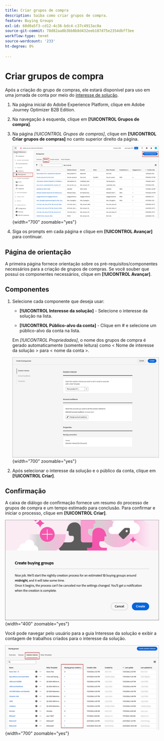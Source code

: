 ```yaml
---
title: Criar grupos de compra
description: Saiba como criar grupos de compra.
feature: Buying Groups
exl-id: 60d0a5f3-cd12-4c36-bdc4-c37c4913ac0a
source-git-commit: 78d82aa8b3bb8b8d432eeb187d75e2354dbff3ee
workflow-type: tm+mt
source-wordcount: '233'
ht-degree: 0%

---
```



# Criar grupos de compra

Após a criação do grupo de compras, ele estará disponível para uso em uma jornada de conta por meio do [interesse de solução](./solution-interests.md).

1. Na página inicial do Adobe Experience Platform, clique em Adobe Journey Optimizer B2B Edition.

1. Na navegação à esquerda, clique em **[!UICONTROL Grupos de compra]**.

1. Na página _[!UICONTROL Grupos de compras]_, clique em **[!UICONTROL Criar grupos de compras]** no canto superior direito da página.

   ![Clique em Criar grupos de compras](./assets/buying-groups-create.png){width="700" zoomable="yes"}

1. Siga os prompts em cada página e clique em **[!UICONTROL Avançar]** para continuar.

## Página de orientação

A primeira página fornece orientação sobre os pré-requisitos/componentes necessários para a criação de grupos de compras. Se você souber que possui os componentes necessários, clique em **[!UICONTROL Avançar]**.

## Componentes

1. Selecione cada componente que deseja usar:

   * **[!UICONTROL Interesse da solução]** - Selecione o interesse da solução na lista.

   * **[!UICONTROL Público-alvo da conta]** - Clique em # e selecione um público-alvo da conta na lista.

   Em _[!UICONTROL Propriedades]_, o nome dos grupos de compra é gerado automaticamente (somente leitura) como &lt; Nome de interesse da solução > para &lt; nome da conta >.

   ![Clique em Criar grupos de compras](./assets/buying-groups-create-components.png){width="700" zoomable="yes"}

1. Após selecionar o interesse da solução e o público da conta, clique em **[!UICONTROL Criar]**.

## Confirmação

A caixa de diálogo de confirmação fornece um resumo do processo de grupos de compra e um tempo estimado para conclusão. Para confirmar e iniciar o processo, clique em **[!UICONTROL Criar]**.

![Caixa de diálogo de confirmação Criar grupos de compra](./assets/buying-groups-create-confirm.png){width="400" zoomable="yes"}

Você pode navegar pelo usuário para a guia Interesse da solução e exibir a contagem de trabalhos criados para o interesse da solução.

![Clique em Criar grupos de compras](./assets/solution-interest-buying-group-jobs.png){width="700" zoomable="yes"}

<!-- Other buying group activities:

Member of buying group.
Assign a member of the buying group.
Remove a member of the buying group. -->
